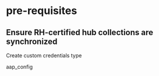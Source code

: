# pre-requisites

## Ensure RH-certified hub collections are synchronized

Create custom credentials type

aap_config

